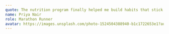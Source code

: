 ```yaml
---
quote: The nutrition program finally helped me build habits that stick. Their team celebrates every milestone with you.
name: Priya Nair
role: Marathon Runner
avatar: https://images.unsplash.com/photo-1524504388940-b1c1722653e1?auto=format&fit=crop&w=300&q=80
---
```

